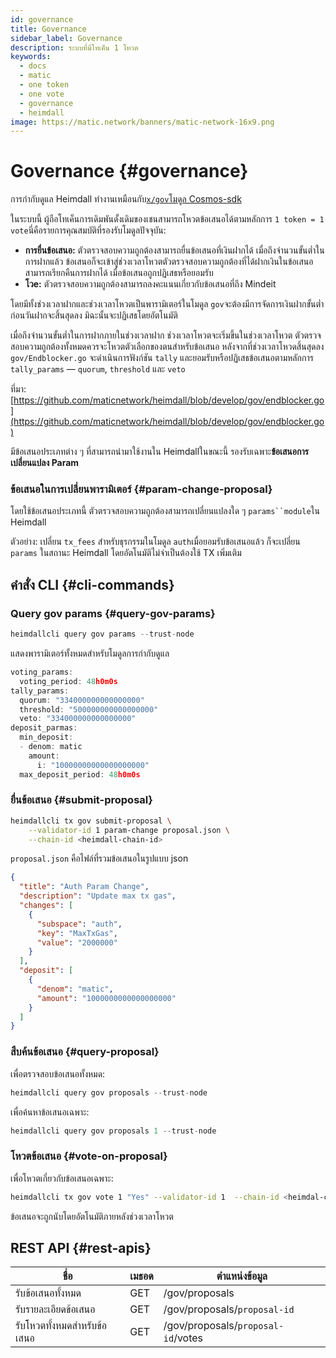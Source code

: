 ```yaml
---
id: governance
title: Governance
sidebar_label: Governance
description: ระบบที่มีโทเค็น 1 โหวต
keywords:
  - docs
  - matic
  - one token
  - one vote
  - governance
  - heimdall
image: https://matic.network/banners/matic-network-16x9.png
---
```


# Governance {#governance}

การกำกับดูแล Heimdall ทำงานเหมือนกับ[`x/gov`โมดูล Cosmos-sdk](https://docs.cosmos.network/master/modules/gov/)

ในระบบนี้ ผู้ถือโทเค็นการเดิมพันดั้งเดิมของเชนสามารถโหวตข้อเสนอได้ตามหลักการ `1 token = 1 vote`นี่คือรายการคุณสมบัติที่รองรับโมดูลปัจจุบัน:

- **การยื่นข้อเสนอ:** ตัวตรวจสอบความถูกต้องสามารถยื่นข้อเสนอที่เงินฝากได้ เมื่อถึงจำนวนขั้นต่ำในการฝากแล้ว ข้อเสนอก็จะเข้าสู่ช่วงเวลาโหวตตัวตรวจสอบความถูกต้องที่ได้ฝากเงินในข้อเสนอสามารถเรียกคืนการฝากได้ เมื่อข้อเสนอถูกปฏิเสธหรือยอมรับ
- **โวe:** ตัวตรวจสอบความถูกต้องสามารถลงคะแนนเกี่ยวกับข้อเสนอที่ถึง Mindeit

โดยมีทั้งช่วงเวลาฝากและช่วงเวลาโหวตเป็นพารามิเตอร์ในโมดูล `gov`จะต้องมีการจัดการเงินฝากขั้นต่ำก่อนวันฝากจะสิ้นสุดลง มิฉะนั้นจะปฏิเสธโดยอัตโนมัติ

เมื่อถึงจำนวนขั้นต่ำในการฝากภายในช่วงเวลาฝาก ช่วงเวลาโหวตจะเริ่มขึ้นในช่วงเวลาโหวต ตัวตรวจสอบความถูกต้องทั้งหมดควรจะโหวตตัวเลือกของตนสำหรับข้อเสนอ หลังจากที่ช่วงเวลาโหวดสิ้นสุดลง `gov/Endblocker.go` จะดำเนินการฟังก์ชัน `tally`  และยอมรับหรือปฏิเสธข้อเสนอตามหลักการ  `tally_params` — `quorum`, `threshold` และ `veto`

ที่มา: [https://github.com/maticnetwork/heimdall/blob/develop/gov/endblocker.go](https://github.com/maticnetwork/heimdall/blob/develop/gov/endblocker.go)

มีข้อเสนอประเภทต่าง ๆ ที่สามารถนำมาใช้งานใน Heimdallในขณะนี้ รองรับเฉพาะ**ข้อเสนอการเปลี่ยนแปลง Param**

### ข้อเสนอในการเปลี่ยนพารามิเตอร์ {#param-change-proposal}

โดยใช้ข้อเสนอประเภทนี้ ตัวตรวจสอบความถูกต้องสามารถเปลี่ยนแปลงใด ๆ `params``module`ใน Heimdall

ตัวอย่าง: เปลี่ยน `tx_fees` สำหรับธุรกรรมในโมดูล `auth`เมื่อยอมรับข้อเสนอแล้ว ก็จะเปลี่ยน `params` ในสถานะ Heimdall โดยอัตโนมัติไม่จำเป็นต้องใช้ TX เพิ่มเติม

## คำสั่ง CLI {#cli-commands}

### Query gov params {#query-gov-params}

```go
heimdallcli query gov params --trust-node
```

แสดงพารามิเตอร์ทั้งหมดสำหรับโมดูลการกำกับดูแล

```go
voting_params:
  voting_period: 48h0m0s
tally_params:
  quorum: "334000000000000000"
  threshold: "500000000000000000"
  veto: "334000000000000000"
deposit_parmas:
  min_deposit:
  - denom: matic
    amount:
      i: "10000000000000000000"
  max_deposit_period: 48h0m0s
```

### ยื่นข้อเสนอ {#submit-proposal}

```bash
heimdallcli tx gov submit-proposal \
	--validator-id 1 param-change proposal.json \
	--chain-id <heimdall-chain-id>
```

`proposal.json` คือไฟล์ที่รวมข้อเสนอในรูปแบบ json

```json
{
  "title": "Auth Param Change",
  "description": "Update max tx gas",
  "changes": [
    {
      "subspace": "auth",
      "key": "MaxTxGas",
      "value": "2000000"
    }
  ],
  "deposit": [
    {
      "denom": "matic",
      "amount": "1000000000000000000"
    }
  ]
}
```

### สืบค้นข้อเสนอ {#query-proposal}

เพื่อตรวจสอบข้อเสนอทั้งหมด:

```go
heimdallcli query gov proposals --trust-node
```

เพื่อค้นหาข้อเสนอเฉพาะ:

```go
heimdallcli query gov proposals 1 --trust-node
```

### โหวตข้อเสนอ {#vote-on-proposal}

เพื่อโหวตเกี่ยวกับข้อเสนอเฉพาะ:

```bash
heimdallcli tx gov vote 1 "Yes" --validator-id 1  --chain-id <heimdal-chain-id>
```

ข้อเสนอจะถูกนับโดยอัตโนมัติภายหลังช่วงเวลาโหวต

## REST API {#rest-apis}

| ชื่อ | เมธอด | ตำแหน่งข้อมูล |
|----------------------|------|------------------|
| รับข้อเสนอทั้งหมด | GET | /gov/proposals |
| รับรายละเอียดข้อเสนอ | GET | /gov/proposals/`proposal-id` |
| รับโหวตทั้งหมดสำหรับข้อเสนอ | GET | /gov/proposals/`proposal-id`/votes |

